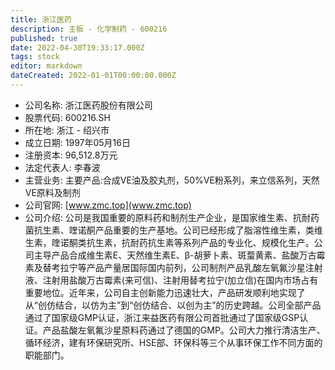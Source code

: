 ```yaml
---
title: 浙江医药
description: 主板 - 化学制药 - 600216
published: true
date: 2022-04-30T19:33:17.000Z
tags: stock
editor: markdown
dateCreated: 2022-01-01T00:00:00.000Z
---
```


- 公司名称: 浙江医药股份有限公司
- 股票代码: 600216.SH
- 所在地: 浙江 - 绍兴市
- 成立日期: 1997年05月16日
- 注册资本: 96,512.8万元
- 法定代表人: 李春波
- 主营业务: 主要产品:合成VE油及胶丸剂，50%VE粉系列，来立信系列，天然VE原料及制剂
- 公司官网: [www.zmc.top](www.zmc.top)
- 公司介绍: 公司是我国重要的原料药和制剂生产企业，是国家维生素、抗耐药菌抗生素、喹诺酮产品重要的生产基地。公司已经形成了脂溶性维生素，类维生素，喹诺酮类抗生素，抗耐药抗生素等系列产品的专业化、规模化生产。公司主导产品合成维生素E、天然维生素E、β-胡萝卜素、斑蝥黄素、盐酸万古霉素及替考拉宁等产品产量居国际国内前列，公司制剂产品乳酸左氧氟沙星注射液、注射用盐酸万古霉素(来可信)、注射用替考拉宁(加立信)在国内市场占有重要地位。近年来，公司自主创新能力迅速壮大，产品研发顺利地实现了从“创仿结合，以仿为主”到“创仿结合、以创为主”的历史跨越。公司全部产品通过了国家级GMP认证，浙江来益医药有限公司首批通过了国家级GSP认证。产品盐酸左氧氟沙星原料药通过了德国的GMP。公司大力推行清洁生产、循环经济，建有环保研究所、HSE部、环保科等三个从事环保工作不同方面的职能部门。


